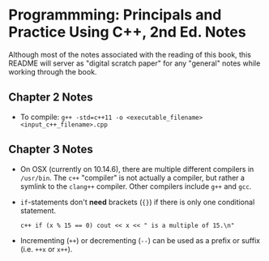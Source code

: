 # Programmming: Principals and Practice Using C++, 2nd Ed. Notes

Although most of the notes associated with the reading of this book, this
README will server as "digital scratch paper" for any "general" notes while
working through the book.

## Chapter 2 Notes

* To compile: `g++ -std=c++11 -o <executable_filename> <input_c++_filename>.cpp`

## Chapter 3 Notes

* On OSX (currently on 10.14.6), there are multiple different compilers in
`/usr/bin`. The `c++` "compiler" is not actually a compiler, but rather a
symlink to the `clang++` compiler. Other compilers include `g++` and `gcc`.

* `if`-statements don't **need** brackets (`{}`) if there is only one conditional
statement.

	`c++ if (x % 15 == 0)
		cout << x << " is a multiple of 15.\n"`

* Incrementing (`++`) or decrementing (`--`) can be used as a prefix or suffix
(i.e. `++x` or `x++`).
